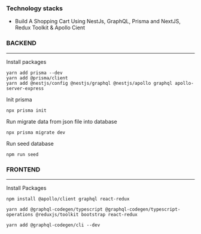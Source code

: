 ### Technology stacks

- Build A Shopping Cart Using NestJs, GraphQL, Prisma and NextJS, Redux Toolkit & Apollo Cient

### BACKEND

---

Install packages

    yarn add prisma --dev
    yarn add @prisma/client
    yarn add @nestjs/config @nestjs/graphql @nestjs/apollo graphql apollo-server-express

Init prisma

    npx prisma init

Run migrate data from json file into database

    npx prisma migrate dev

Run seed database

    npm run seed

### FRONTEND

---

Install Packages

    npm install @apollo/client graphql react-redux

    yarn add @graphql-codegen/typescript @graphql-codegen/typescript-operations @reduxjs/toolkit bootstrap react-redux

    yarn add @graphql-codegen/cli --dev
